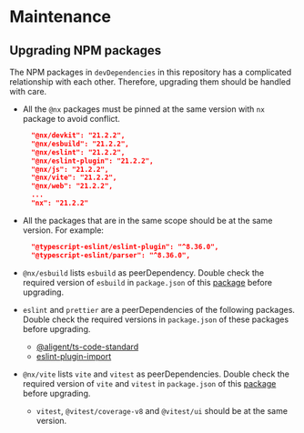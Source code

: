 # Maintenance

## Upgrading NPM packages

The NPM packages in `devDependencies` in this repository has a complicated relationship with each other. Therefore, upgrading them should be handled with care.

- All the `@nx` packages must be pinned at the same version with `nx` package to avoid conflict.

  ```json
    "@nx/devkit": "21.2.2",
    "@nx/esbuild": "21.2.2",
    "@nx/eslint": "21.2.2",
    "@nx/eslint-plugin": "21.2.2",
    "@nx/js": "21.2.2",
    "@nx/vite": "21.2.2",
    "@nx/web": "21.2.2",
    ...
    "nx": "21.2.2"
  ```

- All the packages that are in the same scope should be at the same version. For example:

  ```json
    "@typescript-eslint/eslint-plugin": "^8.36.0",
    "@typescript-eslint/parser": "^8.36.0",
  ```

- `@nx/esbuild` lists `esbuild` as peerDependency. Double check the required version of `esbuild` in `package.json` of this [package](https://www.npmjs.com/package/@nx/esbuild?activeTab=code) before upgrading.
- `eslint` and `prettier` are a peerDependencies of the following packages. Double check the required versions in `package.json` of these packages before upgrading.
  - [@aligent/ts-code-standard](https://bitbucket.org/aligent/ts-code-standards/src/main/package.json)
  - [eslint-plugin-import](https://www.npmjs.com/package/eslint-plugin-import?activeTab=code)
- `@nx/vite` lists `vite` and `vitest` as peerDependencies. Double check the required version of `vite` and `vitest` in `package.json` of this [package](https://www.npmjs.com/package/@nx/vite?activeTab=code) before upgrading.
  - `vitest`, `@vitest/coverage-v8` and `@vitest/ui` should be at the same version.
